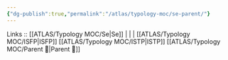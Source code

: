 ```yaml
---
{"dg-publish":true,"permalink":"/atlas/typology-moc/se-parent/"}
---
```


Links :: [[ATLAS/Typology MOC/Se\|Se]] |  |  | 
[[ATLAS/Typology MOC/ISFP\|ISFP]]
[[ATLAS/Typology MOC/ISTP\|ISTP]]
[[ATLAS/Typology MOC/Parent 🤰\|Parent 🤰]]

